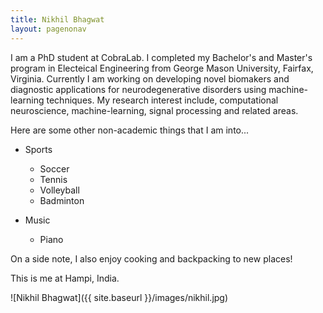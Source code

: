 ```yaml
---
title: Nikhil Bhagwat
layout: pagenonav
---
```

I am a PhD student at CobraLab. I completed my Bachelor's and Master's program in Electeical Engineering from George Mason University, Fairfax, Virginia. Currently I am working on developing novel biomakers and diagnostic applications for neurodegenerative disorders using machine-learning techniques. My research interest include, computational neuroscience, machine-learning, signal processing and related areas. 

Here are some other non-academic things that I am into... 
* Sports
	* Soccer
	* Tennis
	* Volleyball
	* Badminton

* Music  
	* Piano

On a side note, I also enjoy cooking and backpacking to new places! 

This is me at Hampi, India.

![Nikhil Bhagwat]({{ site.baseurl }}/images/nikhil.jpg)
